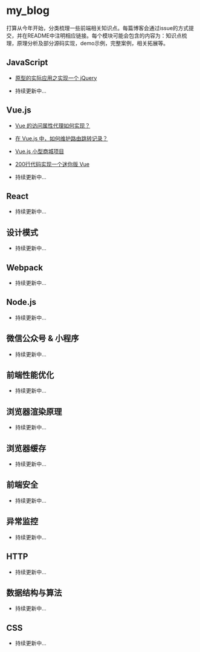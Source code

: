# my_blog

打算从今年开始，分类梳理一些前端相关知识点。每篇博客会通过issue的方式提交，并在README中注明相应链接。每个模块可能会包含的内容为：知识点梳理，原理分析及部分源码实现，demo示例，完整案例，相关拓展等。



## JavaScript

- [原型的实际应用之实现一个 jQuery](https://github.com/dora-zc/my_blog/issues/3)

- 持续更新中...


## Vue.js

- [Vue 的访问属性代理如何实现？](https://github.com/dora-zc/my_blog/issues/2)

- [在 Vue.js 中，如何维护路由跳转记录？](https://github.com/dora-zc/my_blog/issues/1)

- [Vue.js 小型商城项目](https://github.com/dora-zc/mini-vue-mall)

- [200行代码实现一个迷你版 Vue](https://github.com/dora-zc/miniature-vue)

- 持续更新中...


## React

- 持续更新中...


## 设计模式

- 持续更新中...


## Webpack

- 持续更新中...


## Node.js

- 持续更新中...


## 微信公众号 & 小程序

- 持续更新中...


## 前端性能优化

- 持续更新中...


## 浏览器渲染原理

- 持续更新中...


## 浏览器缓存

- 持续更新中...


## 前端安全

- 持续更新中...


## 异常监控

- 持续更新中...


## HTTP

- 持续更新中...


## 数据结构与算法

- 持续更新中...


## CSS

- 持续更新中...


